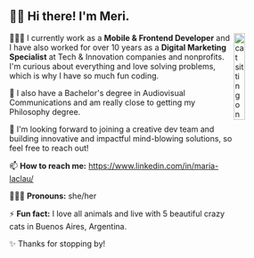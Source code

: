 ## 👋🏽 Hi there! I'm Meri.

<img src="https://media.giphy.com/media/553ZGCzYHSQHXiFKA8/giphy.gif" alt="cat sitting on laptop" align="right" width="20%"/>

👩🏻‍💻  I currently work as a **Mobile & Frontend Developer** and I have also worked for over 10 years as a **Digital Marketing Specialist** at Tech & Innovation companies and nonprofits. I'm curious about everything and love solving problems, which is why I have so much fun coding. 

📜  I also have a Bachelor's degree in Audiovisual Communications and am really close to getting my Philosophy degree.

🚀  I'm looking forward to joining a creative dev team and building innovative and impactful mind-blowing solutions, so feel free to reach out!

📫  **How to reach me:** https://www.linkedin.com/in/maria-laclau/  

🙋🏻‍♀️   **Pronouns:** she/her  

⚡  **Fun fact:** I love all animals and live with 5 beautiful crazy cats in Buenos Aires, Argentina.

✨  Thanks for stopping by!

<!--
**merilaclau/merilaclau** is a ✨ _special_ ✨ repository because its `README.md` (this file) appears on your GitHub profile.

Here are some ideas to get you started:

- 🔭 I’m currently working on ...
- 🌱 I’m currently learning ...
- 👯 I’m looking to collaborate on ...
- 🤔 I’m looking for help with ...
- 💬 Ask me about ...
- 📫 How to reach me: ...
- 😄 Pronouns: ...
- ⚡ Fun fact: ...

-->
